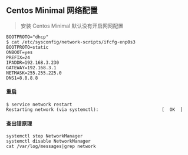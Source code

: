 
## Centos Minimal 网络配置
> 安装 Centos Minimal 默认没有开启网网配置
>

```shell
BOOTPROTO="dhcp"
$ cat /etc/sysconfig/network-scripts/ifcfg-enp0s3
BOOTPROTO=static
ONBOOT=yes
PREFIX=24
IPADDR=192.168.3.230
GATEWAY=192.168.3.1
NETMASK=255.255.225.0
DNS1=8.8.8.8
```

#### 重启
```shell
$ service network restart
Restarting network (via systemctl):                        [  OK  ]
```

#### 查出错原理
```
systemctl stop NetworkManager
systemctl disable NetworkManager
cat /var/log/messages|grep network
```

